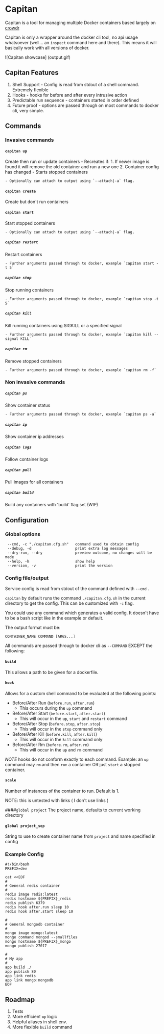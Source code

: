 # Capitan

Capitan is a tool for managing multiple Docker containers based largely on [crowdr](https://github.com/polonskiy/crowdr)

Capitan is only a wrapper around the docker cli tool, no api usage whatsoever (well... an `inspect` command here and there).
This means it will basically work with all versions of docker.

![Capitan showcase]
(output.gif)

## Capitan Features

1. Shell Support - Config is read from stdout of a shell command. Extremely flexible
2. Hooks - hooks for before and after every intrusive action
3. Predictable run sequence - containers started in order defined
4. Future proof - options are passed through on most commands to docker cli, very simple.

## Commands

### Invasive commands

#### `capitan up`
Create then run or update containers 
    - Recreates if:
        1. If newer image is found it will remove the old container and run a new one
        2. Container config has changed
    - Starts stopped containers

    - Optionally can attach to output using `--attach|-a` flag.

#### `capitan create`
Create but don't run containers
    
#### `capitan start`
Start stopped containers

    - Optionally can attach to output using `--attach|-a` flag.

##### `capitan restart`	
Restart containers
    
    - Further arguments passed through to docker, example `capitan start -t 5`

##### `capitan stop`	
Stop running containers
    
    - Further arguments passed through to docker, example `capitan stop -t 5`
    
##### `capitan kill`	
Kill running containers using SIGKILL or a specified signal
    
    - Further arguments passed through to docker, example `capitan kill --signal KILL`

##### `capitan rm`		
Remove stopped containers
    
    - Further arguments passed through to docker, example `capitan rm -f`
    
### Non invasive commands
    
##### `capitan ps`
Show container status
    
    - Further arguments passed through to docker, example `capitan ps -a`

##### `capitan ip`
Show container ip addresses

##### `capitan logs`
Follow container logs

##### `capitan pull`
Pull images for all containers

##### `capitan build`
Build any containers with 'build' flag set (WIP)


## Configuration

     
### Global options
     --cmd, -c "./capitan.cfg.sh"	command used to obtain config
     --debug, -d				    print extra log messages
     --dry-run, --dry			    preview outcome, no changes will be made
     --help, -h				        show help
     --version, -v			        print the version

### Config file/output

Service config is read from stdout of the command defined with `--cmd` .

`capitan` by default runs the command `./capitan.cfg.sh` in the current directory to get the config. This can be customized with `-c` flag.

You could use any command which generates a valid config. It doesn't have to be a bash script like in the example or default.

The output format must be:

    CONTAINER_NAME COMMAND [ARGS...]
 
All commands are passed through to docker cli as `--COMMAND` EXCEPT the following:

#### `build`
This allows a path to be given for a dockerfile.

#### `hook`
Allows for a custom shell command to be evaluated at the following points:

- Before/After Run (`before.run`, `after.run`)
    - This occurs during the `up` command
- Before/After Start (`before.start`, `after.start`)
    - This will occur in the `up`, `start` and `restart` command
- Before/After Stop (`before.stop`, `after.stop`)
    - This will occur in the `stop` command only
- Before/After Kill (`before.kill`, `after.kill`)
    - This will occur in the `kill` command only
- Before/After Rm (`before.rm`, `after.rm`)
    - This will occur in the `up` and `rm` command
       
*NOTE* hooks do not conform exactly to each command. Example: an `up` command may `rm` and then `run` a container OR just `start` a stopped container.

#### `scale`
Number of instances of the container to run. Default is 1.

NOTE: this is untested with links ( I don't use links )
    

####`global project`
The project name, defaults to current working directory

#### `global project_sep`
String to use to create container name from `project` and name specified in config


### Example Config
    
    #!/bin/bash
    PREFIX=dev
    
    cat <<EOF
    #
    # General redis container
    #
    redis image redis:latest
    redis hostname ${PREFIX}_redis
    redis publish 6379
    redis hook after.run sleep 10
    redis hook after.start sleep 10
    
    #
    # General mongodb container
    #
    mongo image mongo:latest
    mongo command mongod --smallfiles
    mongo hostname ${PREFIX}_mongo
    mongo publish 27017
    
    #
    # My app
    #
    app build ./
    app publish 80
    app link redis
    app link mongo:mongodb
    EOF

## Roadmap

1. Tests
2. More efficient `up` logic
3. Helpful aliases in shell env.
4. More flexible `build` command
